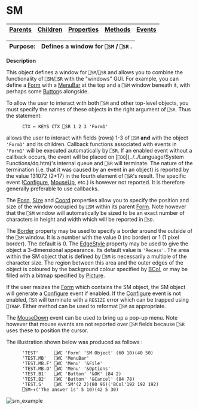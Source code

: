 




<h1 class="heading"><span class="name">SM</span></h1>

| [Parents](../ParentLists/SM.htm) | [Children](../ChildLists/SM.htm) | [Properties](../PropLists/SM.htm) | [Methods](../MethodLists/SM.htm) | [Events](../EventLists/SM.htm) |
| --- | --- | --- | --- | ---  |


| Purpose: | Defines a window for `⎕SM` / `⎕SR` . |
| --- | ---  |


**Description**


This object defines a window for `⎕SM`/`⎕SR` and allows you to combine the functionality of `⎕SM`/`⎕SR` with the "windows" GUI. For example, you can define a [Form](form.md) with a [MenuBar](MenuBar.htm) at the top and a `⎕SM` window beneath it, with perhaps some [Button](button.md)s alongside.



To allow the user to interact with both `⎕SM` and other top-level objects, you must specify the names of these objects in the right argument of `⎕SR`. Thus the statement:
```apl
      CTX ← KEYS CTX ⎕SR 1 2 3 'Form1'
```


allows the user to interact with fields (rows) 1-3 of `⎕SM` **and** with the object `'Form1'` and its children. Callback functions associated with events in `'Form1'` will be executed automatically by `⎕SR`. If an enabled event without a callback occurs, the event will be placed on [`⎕DQ`](../../Language/System Functions/dq.htm)'s internal queue and `⎕SR` will terminate. The nature of the termination (i.e. that it was caused by an event in an object) is reported by the value 131072 (2*17) in the fourth element of `⎕SR`'s result. The specific event ([Configure](./configure.md), [MouseUp](./mouseup.md), etc.) is however not reported. It is therefore generally preferable to use callbacks.


The [Posn](./posn.md), [Size](./size.md) and [Coord](./coord.md) properties allow you to specify the position and size of the window occupied by `⎕SM` within its parent [Form](form.md). Note however that the `⎕SM` window will automatically be sized to be an exact number of characters in height and width which will be reported in `⎕SD`.


The [Border](./border.md) property may be used to specify a border around the outside of the `⎕SM` window. It is a number with the value 0 (no border) or 1 (1 pixel border). The default is 0. The [EdgeStyle](./edgestyle.md) property may be used to give the object a 3-dimensional appearance. Its default value is `'Recess'`. The area within the SM object that is defined by `⎕SM` is necessarily a multiple of the character size. The region between this area and the outer edges of the object is coloured by the background colour specified by [BCol](./bcol.md), or may be filled with a bitmap specified by [Picture](./picture.md).


If the user resizes the [Form](form.md) which contains the SM object, the SM object will generate a [Configure](./configure.md) event if enabled. If the [Configure](./configure.md) event is not enabled, `⎕SR` will terminate with a `RESIZE` error which can be trapped using `⎕TRAP`. Either method can be used to reformat `⎕SM` as appropriate.


The [MouseDown](./mousedown.md) event can be used to bring up a pop-up menu. Note however that mouse events are not reported over `⎕SM` fields because `⎕SR` uses these to position the cursor.


The illustration shown below was produced as follows :
```apl
      'TEST'      ⎕WC 'Form' 'SM Object' (60 10)(40 50)
      'TEST.MB'   ⎕WC 'MenuBar'
      'TEST.MB.F' ⎕WC 'Menu' '&File'
      'TEST.MB.O' ⎕WC 'Menu' '&Options'
      'TEST.B1'   ⎕WC 'Button' '&OK' (84 2)
      'TEST.B2'   ⎕WC 'Button' '&Cancel' (84 78)
      'TEST.S'    ⎕WC 'SM'(2 2)(80 96)('BCol'192 192 192)
      ⎕SM←↑('The answer is' 5 10)(42 5 30)
```


![sm_example](../img/sm-example.png)


